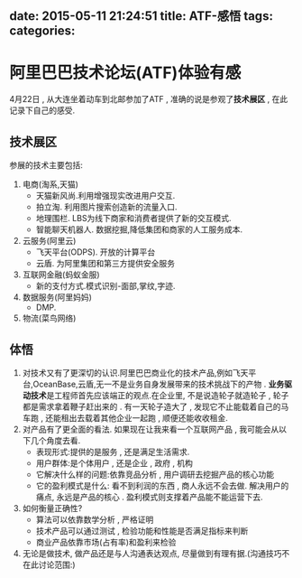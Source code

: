 date: 2015-05-11 21:24:51
title: ATF-感悟
tags:
categories:
---

# 阿里巴巴技术论坛(ATF)体验有感
<!--more-->

4月22日 , 从大连坐着动车到北邮参加了ATF , 准确的说是参观了**技术展区** , 在此记录下自己的感受.

## 技术展区
参展的技术主要包括:
1. 电商(淘系,天猫)
    * 天猫新风尚.利用增强现实改进用户交互.
    * 拍立淘. 利用图片搜索创造新的流量入口.
    * 地理围栏. LBS为线下商家和消费者提供了新的交互模式.
    * 智能聊天机器人. 数据挖掘,降低集团和商家的人工服务成本.
2. 云服务(阿里云)
    * 飞天平台(ODPS). 开放的计算平台
    * 云盾. 为阿里集团和第三方提供安全服务
3. 互联网金融(蚂蚁金服)
    * 新的支付方式.模式识别-面部,掌纹,字迹.
4. 数据服务(阿里妈妈)
    * DMP.
5. 物流(菜鸟网络)

## 体悟

1. 对技术又有了更深切的认识.阿里巴巴商业化的技术产品,例如飞天平台,OceanBase,云盾,无一不是业务自身发展带来的技术挑战下的产物 . **业务驱动技术**是工程师首先应该端正的观点.在企业里, 不是说造轮子就造轮子 , 轮子都是需求拿着鞭子赶出来的 . 有一天轮子造大了 , 发现它不止能载着自己的马车跑 , 还能租出去载着其他企业一起跑 , 顺便还能收收租金.
2. 对产品有了更全面的看法. 如果现在让我来看一个互联网产品 , 我可能会从以下几个角度去看.
    * 表现形式:提供的是服务 , 还是满足生活需求.
    * 用户群体:是个体用户 , 还是企业 , 政府 , 机构
    * 它解决什么样的问题:依靠竞品分析 , 用户调研去挖掘产品的核心功能
    * 它的盈利模式是什么: 看不到利润的东西 , 商人永远不会去做. 
解决用户的痛点, 永远是产品的核心 . 盈利模式则支撑着产品能不能运营下去.
3. 如何衡量正确性?
    * 算法可以依靠数学分析 , 严格证明
    * 技术产品可以通过测试 , 检验功能和性能是否满足指标来判断
    * 商业产品依靠市场(占有率)和盈利来检验
4. 无论是做技术, 做产品还是与人沟通表达观点, 尽量做到有理有据.(沟通技巧不在此讨论范围:)





